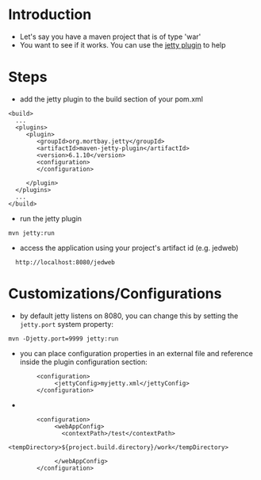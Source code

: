 # Introduction #
  * Let's say you have a maven project that is of type 'war'
  * You want to see if it works.  You can use the [jetty plugin](http://docs.codehaus.org/display/JETTY/Maven+Jetty+Plugin) to help
# Steps #
  * add the jetty plugin to the build section of your pom.xml
```
<build>
  ...
  <plugins>
     <plugin>
        <groupId>org.mortbay.jetty</groupId>
        <artifactId>maven-jetty-plugin</artifactId>
        <version>6.1.10</version>
        <configuration>
        </configuration>

     </plugin>
  </plugins>
  ...
</build>
```
  * run the jetty plugin
```
mvn jetty:run
```
  * access the application using your project's artifact id (e.g. jedweb)
```
  http://localhost:8080/jedweb
```
# Customizations/Configurations #
  * by default jetty listens on 8080, you can change this by setting the `jetty.port` system property:
```
mvn -Djetty.port=9999 jetty:run
```
  * you can place configuration properties in an external file and reference inside the plugin configuration section:
```
        <configuration>
             <jettyConfig>myjetty.xml</jettyConfig>
        </configuration>
```
  * 
```
        <configuration>
             <webAppConfig>
               <contextPath>/test</contextPath>
               <tempDirectory>${project.build.directory}/work</tempDirectory>

             </webAppConfig>
        </configuration>
```